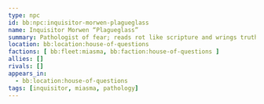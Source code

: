 ```yaml
---
type: npc
id: bb:npc:inquisitor-morwen-plagueglass
name: Inquisitor Morwen “Plagueglass”
summary: Pathologist of fear; reads rot like scripture and wrings truth from the sick.
location: bb:location:house-of-questions
factions: [ bb:fleet:miasma, bb:faction:house-of-questions ]
allies: []
rivals: []
appears_in:
  - bb:location:house-of-questions
tags: [inquisitor, miasma, pathology]
---
```

